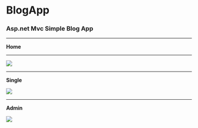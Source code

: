 # BlogApp

 <h3>Asp.net Mvc Simple Blog App</h2>
 
<hr>
<b>Home</b>
<hr>
<p> <img src="https://raw.githubusercontent.com/kemalyuksel/BlogApp/master/SAMPLE%20PICS/home.png"> </p>
<hr>
<b>Single</b>
<p> <img src="https://raw.githubusercontent.com/kemalyuksel/BlogApp/master/SAMPLE%20PICS/single.png"> </p>
<hr>
<b>Admin</b>
<p> <img src="https://raw.githubusercontent.com/kemalyuksel/BlogApp/master/SAMPLE%20PICS/adminpanel.png"> </p>
